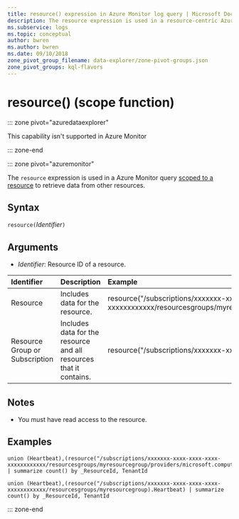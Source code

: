 ```yaml
---
title: resource() expression in Azure Monitor log query | Microsoft Docs
description: The resource expression is used in a resource-centric Azure Monitor log query to retrieve data from multiple resources.
ms.subservice: logs
ms.topic: conceptual
author: bwren
ms.author: bwren
ms.date: 09/10/2018
zone_pivot_group_filename: data-explorer/zone-pivot-groups.json
zone_pivot_groups: kql-flavors
---
```


# resource() (scope function)

::: zone pivot="azuredataexplorer"

This capability isn't supported in Azure Monitor

::: zone-end

::: zone pivot="azuremonitor"

The `resource` expression is used in a Azure Monitor query [scoped to a resource](scope.md#query-scope) to retrieve data from other resources. 


## Syntax

`resource(`*Identifier*`)`

## Arguments

- *Identifier*: Resource ID of a resource.

| Identifier | Description | Example
|:---|:---|:---|
| Resource | Includes data for the resource. | resource("/subscriptions/xxxxxxx-xxxx-xxxx-xxxx-xxxxxxxxxxxx/resourcesgroups/myresourcegroup/providers/microsoft.compute/virtualmachines/myvm") |
| Resource Group or Subscription | Includes data for the resource and all resources that it contains.  | resource("/subscriptions/xxxxxxx-xxxx-xxxx-xxxx-xxxxxxxxxxxx/resourcesgroups/myresourcegroup) |


## Notes

* You must have read access to the resource.


## Examples

```Kusto
union (Heartbeat),(resource("/subscriptions/xxxxxxx-xxxx-xxxx-xxxx-xxxxxxxxxxxx/resourcesgroups/myresourcegroup/providers/microsoft.compute/virtualmachines/myvm").Heartbeat) | summarize count() by _ResourceId, TenantId
```
```Kusto
union (Heartbeat),(resource("/subscriptions/xxxxxxx-xxxx-xxxx-xxxx-xxxxxxxxxxxx/resourcesgroups/myresourcegroup).Heartbeat) | summarize count() by _ResourceId, TenantId
```
::: zone-end
